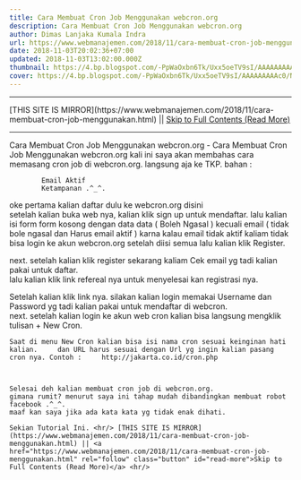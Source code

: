 ```yaml
---
title: Cara Membuat Cron Job Menggunakan webcron.org
description: Cara Membuat Cron Job Menggunakan webcron.org
author: Dimas Lanjaka Kumala Indra
url: https://www.webmanajemen.com/2018/11/cara-membuat-cron-job-menggunakan.html
date: 2018-11-03T20:02:36+07:00
updated: 2018-11-03T13:02:00.000Z
thumbnail: https://4.bp.blogspot.com/-PpWaOxbn6Tk/Uxx5oeTV9sI/AAAAAAAAAc0/Nbc-Oluyp0s/s280/Screenshot_1.png
cover: https://4.bp.blogspot.com/-PpWaOxbn6Tk/Uxx5oeTV9sI/AAAAAAAAAc0/Nbc-Oluyp0s/s280/Screenshot_1.png
---
```


<hr/> [THIS SITE IS MIRROR](https://www.webmanajemen.com/2018/11/cara-membuat-cron-job-menggunakan.html) || <a href="https://www.webmanajemen.com/2018/11/cara-membuat-cron-job-menggunakan.html" rel="follow" class="button" id="read-more">Skip to Full Contents (Read More)</a> <hr/> Cara Membuat Cron Job Menggunakan webcron.org - Cara Membuat Cron Job Menggunakan webcron.org kali ini saya akan membahas cara memasang cron job di webcron.org.     
langsung aja ke TKP.     
bahan :              

            Email Aktif         
            Ketampanan .^_^.         
oke pertama kalian daftar dulu ke webcron.org    disini    
setelah kalian buka web nya, kalian klik sign up untuk mendaftar. lalu kalian isi     form form kosong dengan data data ( Boleh Ngasal ) kecuali email ( tidak     bole ngasal dan Harus email aktif ) karna kalau email tidak aktif kaliam tidak bisa login ke akun webcron.org setelah diisi semua lalu kalian klik Register.     

                        


                        
next. setelah kalian klik register sekarang kaliam Cek email yg tadi kalian pakai     untuk daftar.     
lalu kalian klik link refereal nya untuk menyelesai kan registrasi nya.     

                        
Setelah kalian klik link nya. silakan kalian login memakai Username dan     Password yg tadi kalian pakai untuk mendaftar di webcron.     
next. setelah kalian login ke akun web cron kalian bisa langsung mengklik     tulisan + New Cron.     

                        

    Saat di menu New Cron kalian bisa isi nama cron sesuai keinginan hati kalian.     dan URL harus sesuai dengan Url yg ingin kalian pasang cron nya. Contoh :     http://jakarta.co.id/cron.php               
                        
         
                        
    Selesai deh kalian membuat cron job di webcron.org.     
    gimana rumit? menurut saya ini tahap mudah dibandingkan membuat robot     facebook .^_^.     
    maaf kan saya jika ada kata kata yg tidak enak dihati.     
    
    Sekian Tutorial Ini. <hr/> [THIS SITE IS MIRROR](https://www.webmanajemen.com/2018/11/cara-membuat-cron-job-menggunakan.html) || <a href="https://www.webmanajemen.com/2018/11/cara-membuat-cron-job-menggunakan.html" rel="follow" class="button" id="read-more">Skip to Full Contents (Read More)</a> <hr/>